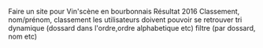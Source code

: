 Faire un site pour Vin'scène en bourbonnais Résultat 2016
Classement, nom/prénom, classement
les utilisateurs doivent pouvoir se retrouver 
tri dynamique (dossard dans l'ordre,ordre alphabetique etc)
filtre (par dossard, nom etc)